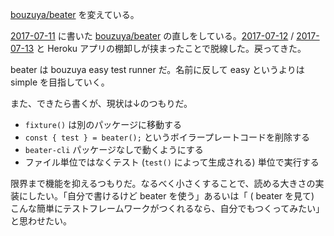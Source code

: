 [bouzuya/beater][] を変えている。

[2017-07-11][] に書いた [bouzuya/beater][] の直しをしている。[2017-07-12][] / [2017-07-13][] と Heroku アプリの棚卸しが挟まったことで脱線した。戻ってきた。

beater は bouzuya easy test runner だ。名前に反して easy というよりは simple を目指していく。

また、できたら書くが、現状は↓のつもりだ。

- `fixture()` は別のパッケージに移動する
- `const { test } = beater();` というボイラープレートコードを削除する
- `beater-cli` パッケージなしで動くようにする
- ファイル単位ではなくテスト (`test()` によって生成される) 単位で実行する

限界まで機能を抑えるつもりだ。なるべく小さくすることで、読める大きさの実装にしたい。「自分で書けるけど beater を使う」あるいは「 ( beater を見て) こんな簡単にテストフレームワークがつくれるなら、自分でもつくってみたい」と思わせたい。

[bouzuya/beater]: https://github.com/bouzuya/beater
[2017-07-11]: http://blog.bouzuya.net/2017/07/11/
[2017-07-12]: http://blog.bouzuya.net/2017/07/12/
[2017-07-13]: http://blog.bouzuya.net/2017/07/13/

